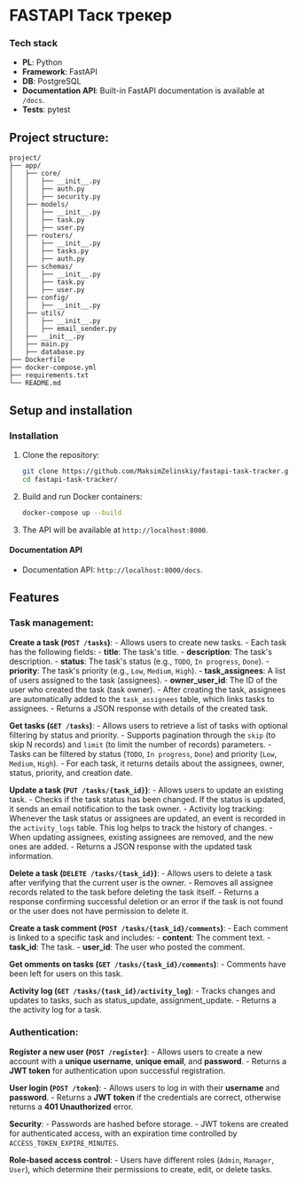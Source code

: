 # FASTAPI Таск трекер
### Tech stack

- **PL**: Python
- **Framework**: FastAPI
- **DB**: PostgreSQL
- **Documentation  API**: Built-in FastAPI documentation is available at `/docs`.
- **Tests**: pytest 

## Project structure:
```
project/
├── app/
│   ├── core/
│   │   ├── __init__.py
│   │   ├── auth.py
│   │   ├── security.py
│   ├── models/
│   │   ├── __init__.py
│   │   ├── task.py
│   │   ├── user.py
│   ├── routers/
│   │   ├── __init__.py
│   │   ├── tasks.py
│   │   ├── auth.py
│   ├── schemas/
│   │   ├── __init__.py
│   │   ├── task.py
│   │   ├── user.py
│   ├── config/
│   │   ├── __init__.py
│   ├── utils/
│   │   ├── __init__.py
│   │   ├── email_sender.py
│   ├── __init__.py
│   ├── main.py
│   ├── database.py
├── Dockerfile
├── docker-compose.yml
├── requirements.txt
└── README.md
```

## Setup and installation

### Installation
1. Clone the repository:
   ```bash
   git clone https://github.com/MaksimZelinskiy/fastapi-task-tracker.git
   cd fastapi-task-tracker/
   ```
2. Build and run Docker containers:
   ```bash
   docker-compose up --build
   ```
3. The API will be available at `http://localhost:8000`.

#### Documentation API
- Documentation API: `http://localhost:8000/docs`.

## Features

### Task management:

   **Create a task (`POST /tasks`)**:
      - Allows users to create new tasks.
      - Each task has the following fields:
         - **title**: The task's title.
         - **description**: The task's description.
         - **status**: The task's status (e.g., `TODO`, `In progress`, `Done`).
         - **priority**: The task's priority (e.g., `Low`, `Medium`, `High`).
         - **task_assignees**: A list of users assigned to the task (assignees).
         - **owner_user_id**: The ID of the user who created the task (task owner).
      - After creating the task, assignees are automatically added to the `task_assignees` table, which links tasks to assignees.
      - Returns a JSON response with details of the created task.

   **Get tasks (`GET /tasks`)**:
      - Allows users to retrieve a list of tasks with optional filtering by status and priority.
      - Supports pagination through the `skip` (to skip N records) and `limit` (to limit the number of records) parameters.
      - Tasks can be filtered by status (`TODO`, `In progress`, `Done`) and priority (`Low`, `Medium`, `High`).
      - For each task, it returns details about the assignees, owner, status, priority, and creation date.

   **Update a task (`PUT /tasks/{task_id}`)**:
      - Allows users to update an existing task.
      - Checks if the task status has been changed. If the status is updated, it sends an email notification to the task owner.
      - Activity log tracking: Whenever the task status or assignees are updated, an event is recorded in the `activity_logs` table. This log helps to track the history of changes.
      - When updating assignees, existing assignees are removed, and the new ones are added.
      - Returns a JSON response with the updated task information.

   **Delete a task (`DELETE /tasks/{task_id}`)**:
      - Allows users to delete a task after verifying that the current user is the owner.
      - Removes all assignee records related to the task before deleting the task itself.
      - Returns a response confirming successful deletion or an error if the task is not found or the user does not have permission to delete it.
      
   **Create a task comment (`POST /tasks/{task_id}/comments`)**:
      - Each comment is linked to a specific task and includes:
         - **content**: The comment text.
         - **task_id**: The task.
         - **user_id**: The user who posted the comment.
   
   **Get omments on tasks (`GET /tasks/{task_id}/comments`)**:
      - Comments have been left for users on this task.

   **Activity log (`GET /tasks/{task_id}/activity_log`)**:
      - Tracks changes and updates to tasks, such as status_update, assignment_update.
      - Returns a the activity log for a task.

### Authentication:

   **Register a new user (`POST /register`)**:
      - Allows users to create a new account with a **unique username**, **unique email**, and **password**.
      - Returns a **JWT token** for authentication upon successful registration.

   **User login (`POST /token`)**:
      - Allows users to log in with their **username** and **password**.
      - Returns a **JWT token** if the credentials are correct, otherwise returns a **401 Unauthorized** error.

   **Security**:
      - Passwords are hashed before storage.
      - JWT tokens are created for authenticated access, with an expiration time controlled by `ACCESS_TOKEN_EXPIRE_MINUTES`.

   **Role-based access control**:
      - Users have different roles (`Admin`, `Manager`, `User`), which determine their permissions to create, edit, or delete tasks.



